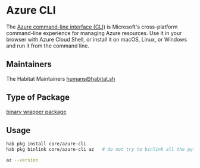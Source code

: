 # Azure CLI

The [Azure command-line interface (CLI)](https://docs.microsoft.com/en-us/cli/azure/?view=azure-cli-latest) is Microsoft's cross-platform command-line experience for managing Azure resources. Use it in your browser with Azure Cloud Shell, or install it on macOS, Linux, or Windows and run it from the command line.

## Maintainers

The Habitat Maintainers humans@habitat.sh

## Type of Package

[binary wrapper package](https://www.habitat.sh/docs/best-practices/#binary-wrapper-packages)

## Usage

```bash
hab pkg install core/azure-cli
hab pkg binlink core/azure-cli az   # do not try to binlink all the python deps

az --version
```
